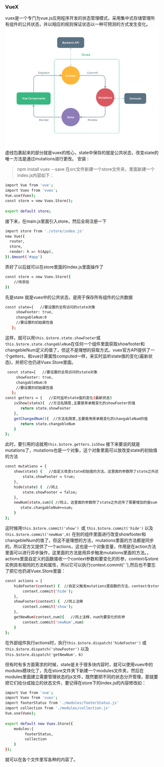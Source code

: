 ### VueX
vuex是一个专门为vue.js应用程序开发的状态管理模式，采用集中式存储管理所有组件的公共状态，并以相应的规则保证状态以一种可预测的方式发生变化。
![](img/4.png)  
虚线包裹起来的部分就是vuex的核心，state中保存的就是公共状态，改变state的唯一方法是通过mutations进行更改。 
安装 :
> npm install vuex --save
在src文件新建一个store文件夹，里面新建一个index.js内容如下： 
```bash
import Vue from 'vue';
import Vuex from 'vuex';
Vue.use(Vuex);
const store = new Vuex.Store();
 
export default store;
```
接下来，在main.js里面引入store，然后全局注册一下
```bash
import store from './store/index.js'   
new Vue({
  router,
  store,
  render: h => h(App),
}).$mount('#app')
```
弄好了以后就可以在store里面的index.js里面操作了
```bash
const store = new Vuex.Store({
    //待添加
})
```
先是state 就是vuex中的公共状态，是用于保存所有组件的公共数据
```bash
const state={   //要设置的全局访问的state对象
     showFooter: true,
     changableNum:0
     //要设置的初始属性值
   };
```
这样，就可以用`this.$store.state.showFooter`或`this.$store.state.changebleNum`在任何一个组件里面获取showfooter和changebleNum定义的值了，但这不是理想的获取方式。vuex官方API提供了一个getters，和vue计算属性computed一样，来实时监听state值的变化(最新状态)，并把它也仍进Vuex.Store里面。
```bash
 const state={   //要设置的全局访问的state对象
     showFooter: true,
     changableNum:0
     //要设置的初始属性值
   };
const getters = {   //实时监听state值的变化(最新状态)
    isShow(state){  //方法名随意,主要是来承载变化的showFooter的值
       return state.showFooter
    },
    getChangedNum(){  //方法名随意,主要是用来承载变化的changableNum的值
       return state.changebleNum
    }
};
```
此时，要引用的话就用`this.$store.getters.isShow`
接下来要说的就是mutations了，mutations也是一个对象，这个对象里面可以放改变state的初始值的方法
```bash
const mutations = {
    show(state) {   //自定义改变state初始值的方法，这里面的参数除了state之外还可以再传额外的参数(变量或对象);
        state.showFooter = true;
    },
    hide(state) {  //同上
        state.showFooter = false;
    },
    newNum(state,sum){ //同上，这里面的参数除了state之外还传了需要增加的值sum
       state.changableNum+=sum;
    }
};
```
这时候用`this.$store.commit('show') `或 `this.$store.commit('hide')` 以及 `this.$store.commit('newNum',6)` 在别的组件里面进行改变showfooter和changebleNum的值了，但这不是理想的方法，mutations里面的方法都是同步的。所以官方又提供了一个actions，这也是一个对象变量，作用是在action方法里面可以进行异步操作，这里面的方法是用异步触发mutations里面的方法。，actions里面自定义的函数接收一个context参数和要变化的形参，context与store实例具有相同的方法和属性，所以它可以执行context.commit(' '),然后也不要忘了把它也扔进Vuex.Store里面：
```bash
const actions = {
    hideFooter(context) {  //自定义触发mutations里函数的方法，context与store 实例具有相同方法和属性
        context.commit('hide');
    },
    showFooter(context) {  //同上注释
        context.commit('show');
    },
    getNewNum(context,num){   //同上注释，num为要变化的形参
        context.commit('newNum',num)
    }
};
```
在外部组件执行actions时，执行`this.$store.dispatch('hideFooter')`
或`this.$store.dispatch('showFooter')`
以及`this.$store.dispatch('getNewNum'，6) ` 
  
但有时有多方面需求的时候，state是关于很多块内容时，就可以使用vuex中的modules模块化了，先在store文件夹下新建一个modules文件夹，然后在modules里面建立需要管理状态的js文件，既然要把不同的状态分开管理，那就要把它们给分成独立的状态文件，要记得在store下的index.js的内容修改如：
```bash
import Vue from 'vue';
import Vuex from 'vuex';
import footerStatus from './modules/footerStatus.js'
import collection from './modules/collection.js'
Vue.use(Vuex);

export default new Vuex.Store({
    modules:{
         footerStatus,
         collection
    }
});
```
就可以在各个文件里写各种的内容了。